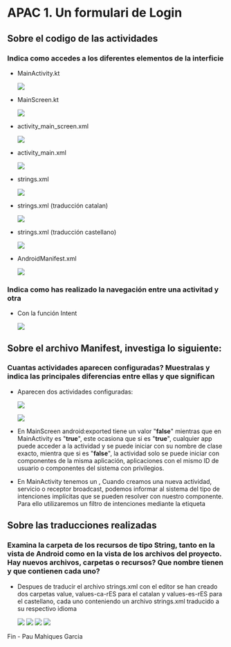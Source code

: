 # APAC 1. Un formulari de Login

## Sobre el codigo de las actividades

### Indica como accedes a los diferentes elementos de la interficie

- MainActivity.kt

	![](img/Screenshot_1.png)

- MainScreen.kt
  
	![](img/Screenshot_2.png)

- activity_main_screen.xml

	![](img/Screenshot_3.png)

- activity_main.xml

	![](img/Screenshot_4.png)

- strings.xml

	![](img/Screenshot_9.png)

- strings.xml (traducción catalan)

	![](img/Screenshot_10.png)

- strings.xml (traducción castellano)

	![](img/Screenshot_11.png)

- AndroidManifest.xml

	![](img/Screenshot_13.png)

###  Indica como has realizado la navegación entre una activitad y otra

- Con la función Intent

	![](img/Screenshot_12.png)


## Sobre el archivo Manifest, investiga lo siguiente:

### Cuantas actividades aparecen configuradas? Muestralas y indica las principales diferencias entre ellas y que significan

- Aparecen dos actividades configuradas:

	![](img/Screenshot_14.png) 

	![](img/Screenshot_15.png)

- En MainScreen android:exported tiene un valor "**false**" mientras que en MainActivity es "**true**", este ocasiona que si es "**true**", cualquier app puede acceder a la actividad y se puede iniciar con su nombre de clase exacto, mientra que si es "**false**", la actividad solo se puede iniciar con componentes de la misma aplicación, aplicaciones con el mismo ID de usuario o componentes del sistema con privilegios.

- En MainActivity tenemos un **<intent-filter>**, Cuando creamos una nueva actividad, servicio o receptor broadcast, podemos informar al sistema del tipo de intenciones implícitas que se pueden resolver con nuestro componente. Para ello utilizaremos un filtro de intenciones mediante la etiqueta **<intent-filter>**

## Sobre las traducciones realizadas

### Examina la carpeta de los recursos de tipo String, tanto en la vista de Android como en la vista de los archivos del proyecto. Hay nuevos archivos, carpetas o recursos? Que nombre tienen y que contienen cada uno?


-  Despues de traducir el archivo strings.xml con el editor se han creado dos carpetas value, values-ca-rES para el catalan y values-es-rES para el castellano, cada uno conteniendo un archivo strings.xml traducido a su respectivo idioma

	![](img/Screenshot_17.png)
	![](img/Screenshot_16.png)
	![](img/Screenshot_10.png)
	![](img/Screenshot_11.png)

Fin - Pau Mahiques Garcia